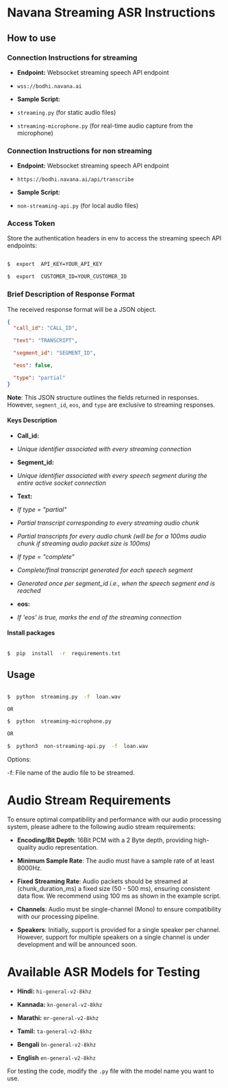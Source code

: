 # Navana Streaming ASR Instructions

## How to use

### Connection Instructions for streaming

- **Endpoint:** Websocket streaming speech API endpoint

- `wss://bodhi.navana.ai`

- **Sample Script:**

- `streaming.py` (for static audio files)

- `streaming-microphone.py` (for real-time audio capture from the microphone)

### Connection Instructions for non streaming

- **Endpoint:** Websocket streaming speech API endpoint

- `https://bodhi.navana.ai/api/transcribe`

- **Sample Script:**

- `non-streaming-api.py` (for local audio files)

### Access Token

Store the authentication headers in env to access the streaming speech API endpoints:

```bash

$  export  API_KEY=YOUR_API_KEY

$  export  CUSTOMER_ID=YOUR_CUSTOMER_ID

```

### Brief Description of Response Format

The received response format will be a JSON object.

```json
{
  "call_id": "CALL_ID",

  "text": "TRANSCRIPT",

  "segment_id": "SEGMENT_ID",

  "eos": false,

  "type": "partial"
}
```

**Note**: This JSON structure outlines the fields returned in responses. However, `segment_id`, `eos`, and `type` are exclusive to streaming responses.

#### Keys Description

- **Call_id:**

- _Unique identifier associated with every streaming connection_

- **Segment_id:**

- _Unique identifier associated with every speech segment during the entire active socket connection_

- **Text:**

- _If type = "partial"_

- _Partial transcript corresponding to every streaming audio chunk_

- _Partial transcripts for every audio chunk (will be for a 100ms audio chunk if streaming audio packet size is 100ms)_

- _If type = "complete"_

- _Complete/final transcript generated for each speech segment_

- _Generated once per segment_id i.e., when the speech segment end is reached_

- **eos:**

- _If 'eos' is true, marks the end of the streaming connection_

#### Install packages

```bash

$  pip  install  -r  requirements.txt

```

## Usage

```bash

$  python  streaming.py  -f  loan.wav

OR

$  python  streaming-microphone.py

OR

$  python3  non-streaming-api.py  -f  loan.wav

```

Options:

-f: File name of the audio file to be streamed.

# Audio Stream Requirements

To ensure optimal compatibility and performance with our audio processing system, please adhere to the following audio stream requirements:

- **Encoding/Bit Depth**: 16Bit PCM with a 2 Byte depth, providing high-quality audio representation.

- **Minimum Sample Rate**: The audio must have a sample rate of at least 8000Hz.

- **Fixed Streaming Rate**: Audio packets should be streamed at (chunk_duration_ms) a fixed size (50 - 500 ms), ensuring consistent data flow. We recommend using 100 ms as shown in the example script.

- **Channels**: Audio must be single-channel (Mono) to ensure compatibility with our processing pipeline.

- **Speakers**: Initially, support is provided for a single speaker per channel. However, support for multiple speakers on a single channel is under development and will be announced soon.

# Available ASR Models for Testing

- **Hindi:** `hi-general-v2-8khz`

- **Kannada:** `kn-general-v2-8khz`

- **Marathi:** `mr-general-v2-8khz`

- **Tamil:** `ta-general-v2-8khz`

- **Bengali** `bn-general-v2-8khz`

- **English** `en-general-v2-8khz`

For testing the code, modify the `.py` file with the model name you want to use.
